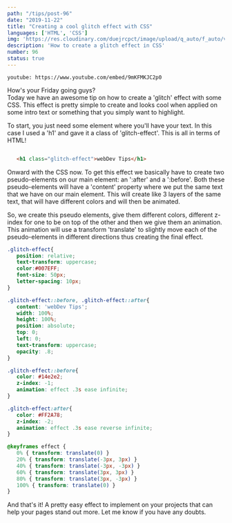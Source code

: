 ```yaml
---
path: "/tips/post-96"
date: "2019-11-22"
title: "Creating a cool glitch effect with CSS"
languages: ['HTML', 'CSS']
img: 'https://res.cloudinary.com/duejrcpct/image/upload/q_auto/f_auto/v1587242743/tips/96-1_lllxs5.png'
description: 'How to create a glitch effect in CSS'
number: 96
status: true
---
```


`youtube: https://www.youtube.com/embed/9mKFMKJC2p0`

How's your Friday going guys?  
Today we have an awesome tip on how to create a 'glitch' effect with some CSS.
This effect is pretty simple to create and looks cool when applied on some intro text or something that you simply want to highlight.

To start, you just need some element where you'll have your text. In this case I used a 'h1' and gave it a class of 'glitch-effect'. This is all in terms of HTML!

 ```html

    <h1 class="glitch-effect">webDev Tips</h1>

 ```

Onward with the CSS now. To get this effect we basically have to create two pseudo-elements on our main element: an ':after' and a ':before'. Both these pseudo-elements will have a 'content' property where we put the same text that we have on our main element. This will create like 3 layers of the same text, that will have different colors and will then be animated.

So, we create this pseudo elements, give them different colors, different z-index for one to be on top of the other and then we give them an animation. This animation will use a transform 'translate' to slightly move each of the pseudo-elements in different directions thus creating the final effect.

 ```css
.glitch-effect{
    position: relative;
    text-transform: uppercase;
    color:#007EFF;
    font-size: 50px;
    letter-spacing: 10px;
}

.glitch-effect::before, .glitch-effect::after{
    content: 'webDev Tips';
    width: 100%;
    height: 100%;
    position: absolute;
    top: 0;
    left: 0;
    text-transform: uppercase;
    opacity: .8;
}

.glitch-effect::before{
    color: #14e2e2;
    z-index: -1;
    animation: effect .3s ease infinite;        
}

.glitch-effect:after{
    color: #FF2A78;
    z-index: -2;
    animation: effect .3s ease reverse infinite;
}

@keyframes effect {
    0% { transform: translate(0) }
    20% { transform: translate(-3px, 3px) }
    40% { transform: translate(-3px, -3px) }
    60% { transform: translate(3px, 3px) }
    80% { transform: translate(3px, -3px) }
    100% { transform: translate(0) }
}
 ```

And that's it! A pretty easy effect to implement on your projects that can help your pages stand out more. Let me know if you have any doubts.